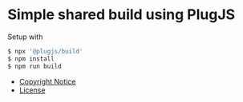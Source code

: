 Simple shared build using PlugJS
================================

Setup with

```bash
$ npx '@plugjs/build'
$ npm install
$ npm run build
```

* [Copyright Notice](NOTICE.md)
* [License](LICENSE.md)
